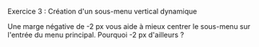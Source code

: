 Exercice 3 : Création d'un sous-menu vertical dynamique

Une marge négative de -2 px vous aide à mieux centrer le sous-menu sur l'entrée du menu principal. 
Pourquoi -2 px d'ailleurs ?